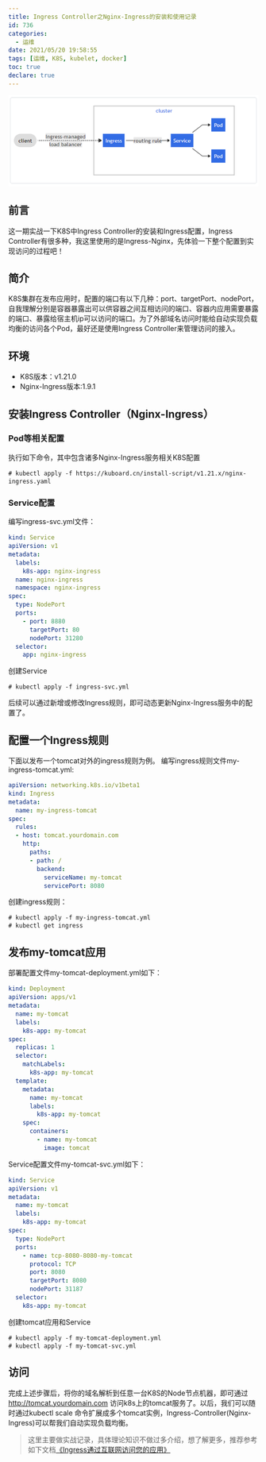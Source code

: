 ```yaml
---
title: Ingress Controller之Nginx-Ingress的安装和使用记录
id: 736
categories:
  - 运维
date: 2021/05/20 19:58:55        
tags: [运维, K8S, kubelet, docker]
toc: true
declare: true
---
```


![img](/img/xjy/p79000.png)<br/>

## 前言
这一期实战一下K8S中Ingress Controller的安装和Ingress配置，Ingress Controller有很多种，我这里使用的是Ingress-Nginx，先体验一下整个配置到实现访问的过程吧！<!--more-->

## 简介
K8S集群在发布应用时，配置的端口有以下几种：port、targetPort、nodePort，自我理解分别是容器暴露出可以供容器之间互相访问的端口、容器内应用需要暴露的端口、暴露给宿主机ip可以访问的端口。为了外部域名访问时能给自动实现负载均衡的访问各个Pod，最好还是使用Ingress Controller来管理访问的接入。

## 环境
+ K8S版本：v1.21.0
+ Nginx-Ingress版本:1.9.1

## 安装Ingress Controller（Nginx-Ingress）
### Pod等相关配置
执行如下命令，其中包含诸多Nginx-Ingress服务相关K8S配置
``` shell
# kubectl apply -f https://kuboard.cn/install-script/v1.21.x/nginx-ingress.yaml
```
### Service配置
编写ingress-svc.yml文件：
``` yml
kind: Service
apiVersion: v1
metadata:
  labels:
    k8s-app: nginx-ingress
  name: nginx-ingress
  namespace: nginx-ingress
spec:
  type: NodePort
  ports:
    - port: 8880
      targetPort: 80
      nodePort: 31280
  selector:
    app: nginx-ingress
```
创建Service
``` shell
# kubectl apply -f ingress-svc.yml
```
后续可以通过新增或修改Ingress规则，即可动态更新Nginx-Ingress服务中的配置了。

## 配置一个Ingress规则
下面以发布一个tomcat对外的ingress规则为例。
编写ingress规则文件my-ingress-tomcat.yml:
``` yml
apiVersion: networking.k8s.io/v1beta1
kind: Ingress
metadata:
  name: my-ingress-tomcat
spec:
  rules:
  - host: tomcat.yourdomain.com
    http:
      paths:
      - path: /
        backend:
          serviceName: my-tomcat
          servicePort: 8080
```
创建ingress规则：
```shell
# kubectl apply -f my-ingress-tomcat.yml
# kubectl get ingress
```

## 发布my-tomcat应用
部署配置文件my-tomcat-deployment.yml如下：
``` yml
kind: Deployment
apiVersion: apps/v1
metadata:
  name: my-tomcat
  labels:
    k8s-app: my-tomcat
spec:
  replicas: 1
  selector:
    matchLabels:
      k8s-app: my-tomcat
  template:
    metadata:
      name: my-tomcat
      labels:
        k8s-app: my-tomcat
    spec:
      containers:
        - name: my-tomcat
          image: tomcat
```
Service配置文件my-tomcat-svc.yml如下：
``` yml
kind: Service
apiVersion: v1
metadata:
  name: my-tomcat
  labels:
    k8s-app: my-tomcat
spec:
  type: NodePort
  ports:
    - name: tcp-8080-8080-my-tomcat
      protocol: TCP
      port: 8080
      targetPort: 8080
      nodePort: 31187
  selector:
    k8s-app: my-tomcat
```
创建tomcat应用和Service
``` shell
# kubectl apply -f my-tomcat-deployment.yml
# kubectl apply -f my-tomcat-svc.yml
```

## 访问
完成上述步骤后，将你的域名解析到任意一台K8S的Node节点机器，即可通过 http://tomcat.yourdomain.com 访问k8s上的tomcat服务了。以后，我们可以随时通过kubectl scale 命令扩展成多个tomcat实例，Ingress-Controller(Nginx-Ingress)可以帮我们自动实现负载均衡。
>这里主要做实战记录，具体理论知识不做过多介绍，想了解更多，推荐参考如下文档[《Ingress通过互联网访问您的应用》](https://kuboard.cn/learning/k8s-intermediate/service/ingress.html#ingress)

